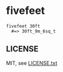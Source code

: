 
# fivefeet

```
fivefeet 30ft
  #=> 30ft_9m_6sq_t
```


## LICENSE

MIT, see [LICENSE.txt](LICENSE.txt)

